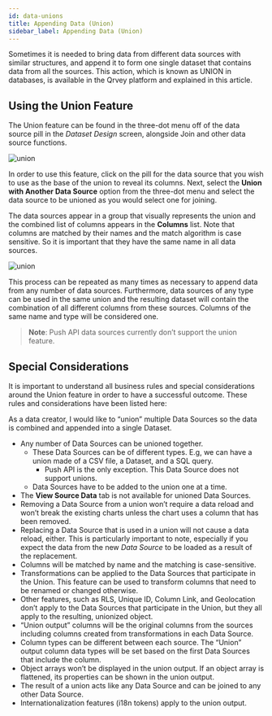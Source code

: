 ```yaml
---
id: data-unions
title: Appending Data (Union)
sidebar_label: Appending Data (Union)
---
```

<div style={{textAlign: "justify"}}>

Sometimes it is needed to bring data from different data sources with similar structures, and append it to form one single dataset that contains data from all the sources. This action, which is known as UNION in databases, is available in the Qrvey platform and explained in this article.

## Using the Union Feature

The Union feature can be found in the three-dot menu off of the data source pill in the *Dataset Design* screen, alongside Join and other data source functions. 

![union](https://s3.amazonaws.com/cdn.qrvey.com/documentation_assets/ui-docs/datasets/Data+unions/union1.png#thumbnail-40) 


In order to use this feature, click on the pill for the data source that you wish to use as the base of the union to reveal its columns. Next, select the **Union with Another Data Source** option from the three-dot menu and select the data source to be unioned as you would select one for joining.

The data sources appear in a group that visually represents the union and the combined list of columns appears in the **Columns** list. Note that columns are matched by their names and the match algorithm is case sensitive. So it is important that they have the same name in all data sources. 

![union](https://s3.amazonaws.com/cdn.qrvey.com/documentation_assets/ui-docs/datasets/Data+unions/union2.png#thumbnail-40) 


This process can be repeated as many times as necessary to append data from any number of data sources. Furthermore, data sources of any type can be used in the same union and the resulting dataset will contain the combination of all different columns from these sources. Columns of the same name and type will be considered one. 

>**Note**: Push API data sources currently don’t support the union feature.

## Special Considerations
It is important to understand all business rules and special considerations around the Union feature in order to have a successful outcome. These rules and considerations have been listed here:

As a data creator, I would like to “union” multiple Data Sources so the data is combined and appended into a single Dataset.

* Any number of Data Sources can be unioned together. 
  * These Data Sources can be of different types. E.g, we can have a union made of a CSV file, a Dataset, and a SQL query.
    * Push API is the only exception. This Data Source does not support unions.
  * Data Sources have to be added to the union one at a time.
* The **View Source Data** tab is not available for unioned Data Sources.
* Removing a Data Source from a union won’t require a data reload and won’t break the existing charts unless the chart uses a column that has been removed.
* Replacing a Data Source that is used in a union will not cause a data reload, either. This is particularly important to note, especially if you expect the data from the new *Data Source* to be loaded as a result of the replacement.
* Columns will be matched by name and the matching is case-sensitive.
* Transformations can be applied to the Data Sources that participate in the Union. This feature can be used to transform columns that need to be renamed or changed otherwise.
* Other features, such as RLS, Unique ID, Column Link, and Geolocation don’t apply to the Data Sources that participate in the Union, but they all apply to the resulting, unionized object.
* “Union output” columns will be the original columns from the sources including columns created from transformations in each Data Source. 
* Column types can be different between each source. The “Union” output column data types will be set based on the first Data Sources that include the column.
* Object arrays won’t be displayed in the union output. If an object array is flattened, its properties can be shown in the union output.
* The result of a union acts like any Data Source and can be joined to any other Data Source.
* Internationalization features (i18n tokens) apply to the union output.



</div>